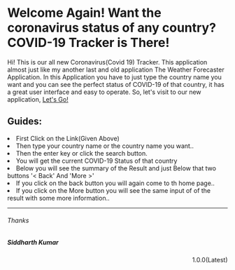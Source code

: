 <h1>Welcome Again! Want the coronavirus status of any country? COVID-19 Tracker is There!</h1>
<p>Hi! This is our all new Coronavirus(Covid 19) Tracker. This application almost just like my another last and old application The Weather Forecaster Application. In this Application you have to just type the country name you want and you can see the perfect status of COVID-19 of that country, it has a great user interface and easy to operate. So, let's visit to our new application, <a href="https://covid19-tracker1.herokuapp.com" target="__blank">Let's Go!</a></p>

<h2>Guides: </h2>
<p><li>First Click on the Link(Given Above)</li>
  <li>Then type your country name or the country name you want..</li>
  <li>Then the enter key or click the search button.</li>
  <li>You will get the current COVID-19 Status of that country</li>
  <li>Below you will see the summary of the Result and just Below that two buttons '< Back' And 'More >'</li>
  <li>If you click on the back button you will again come to th home page..</li>
  <li>If you click on the More button you will see the same input of of the result with some more information..</li>
</p>
<hr>
<h6>Thanks</h6>
<h5>Siddharth Kumar</h5>
<p align="right">1.0.0(Latest)</p>
